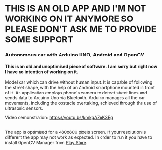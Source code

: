 <h1>THIS IS AN OLD APP AND I'M NOT WORKING ON IT ANYMORE SO PLEASE DON'T ASK ME TO PROVIDE SOME SUPPORT</h1>

<h3>Autonomous car with Arduino UNO, Android and OpenCV</h3>

<h4>This is an old and unoptimised piece of software. I am sorry but right now I have no intention of working on it.</h4>

Model car which can drive without human input. It is capable of following the street shape, with the help of an Android smartphone mounted in front of it. An application employs phone's camera to detect street lines and sends data to Arduino Uno via Bluetooth. Arduino manages all the car movements, including the obstacle overtaking, achieved through the use of ultrasonic sensors.

Video demonstration: https://youtu.be/kmkgAZnK3Eg

<br>
The app is optimised for a 480x800 pixels screen. If your resolution is different the app may not work as expected. In order to run it you have to install OpenCV Manager from <a href="https://play.google.com/store/apps/details?id=org.opencv.engine">Play Store</a>.
